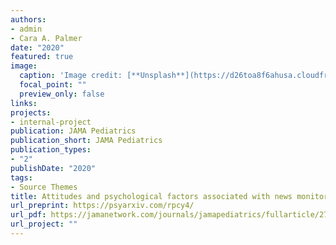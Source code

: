 ```yaml
---
authors:
- admin
- Cara A. Palmer
date: "2020"
featured: true
image:
  caption: 'Image credit: [**Unsplash**](https://d26toa8f6ahusa.cloudfront.net/wp-content/uploads/2020/03/18090451/social-distancing.jpg)'
  focal_point: ""
  preview_only: false
links:
projects:
- internal-project
publication: JAMA Pediatrics
publication_short: JAMA Pediatrics
publication_types:
- "2"
publishDate: "2020"
tags:
- Source Themes
title: Attitudes and psychological factors associated with news monitoring, social distancing, disinfecting, and hoarding behaviors among US adolescents during the Coronavirus-19 pandemic. 
url_preprint: https://psyarxiv.com/rpcy4/
url_pdf: https://jamanetwork.com/journals/jamapediatrics/fullarticle/2767276
url_project: ""
---
```


